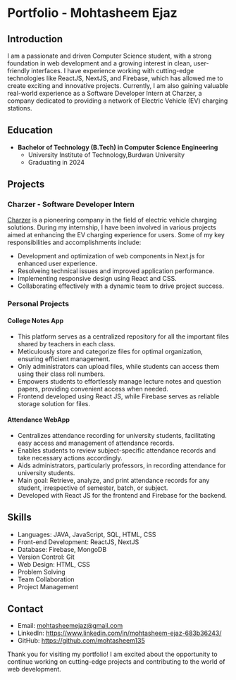 # Portfolio - Mohtasheem Ejaz

## Introduction

I am a passionate and driven Computer Science student, with a strong foundation in web development and a growing interest in clean, user-friendly interfaces. I have experience working with cutting-edge technologies like ReactJS, NextJS, and Firebase, which has allowed me to create exciting and innovative projects. Currently, I am also gaining valuable real-world experience as a Software Developer Intern at Charzer, a company dedicated to providing a network of Electric Vehicle (EV) charging stations.

## Education

- **Bachelor of Technology (B.Tech) in Computer Science Engineering**
  - University Institute of Technology,Burdwan University
  - Graduating in 2024

## Projects

### Charzer - Software Developer Intern
[Charzer](https://www.charzer.com/) is a pioneering company in the field of electric vehicle charging solutions. During my internship, I have been involved in various projects aimed at enhancing the EV charging experience for users. Some of my key responsibilities and accomplishments include:

- Development and optimization of web components in Next.js for enhanced user experience.
- Resolveing technical issues and improved application performance.
- Implementing responsive design using React and CSS.
- Collaborating effectively with a dynamic team to drive project success.

### Personal Projects

#### College Notes App
- This platform serves as a centralized repository for all the important files shared by teachers in each class.
- Meticulously store and categorize files for optimal organization, ensuring efficient management.
- Only administrators can upload files, while students can access them using their class roll numbers.
- Empowers students to effortlessly manage lecture notes and question papers, providing convenient access when needed.
- Frontend developed using React JS, while Firebase serves as reliable storage solution for files.

#### Attendance WebApp
- Centralizes attendance recording for university students, facilitating easy access and management of attendance records.
- Enables students to review subject-specific attendance records and take necessary actions accordingly.
- Aids administrators, particularly professors, in recording attendance for university students.
- Main goal: Retrieve, analyze, and print attendance records for any student, irrespective of semester, batch, or subject.
- Developed with React JS for the frontend and Firebase for the backend.

## Skills

- Languages: JAVA, JavaScript, SQL, HTML, CSS
- Front-end Development: ReactJS, NextJS
- Database: Firebase, MongoDB
- Version Control: Git
- Web Design: HTML, CSS
- Problem Solving
- Team Collaboration
- Project Management

## Contact

- Email: mohtasheemejaz@gmail.com
- LinkedIn: https://www.linkedin.com/in/mohtasheem-ejaz-683b36243/
- GitHub: https://github.com/mohtasheem135

Thank you for visiting my portfolio! I am excited about the opportunity to continue working on cutting-edge projects and contributing to the world of web development.

